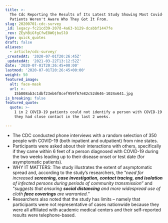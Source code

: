 ```yaml
---
title: >-
  The Cdc Reporting the Results of Its Latest Study Showing Most Covid-19
  Patients Weren't Aware Who They Got It From.
slug: 20200701-cdc-survey
_id: legacy-fc21cd39-207d-4a63-b129-dcabbf1447fe
_rev: ZEyhBiGfgCfwE8WOjbuSlO
type: quick_quotes
draft: false
aliases:
  - article/cdc-survey/
_createdAt: '2020-07-01T20:26:45Z'
_updatedAt: '2021-03-22T13:12:52Z'
date: '2020-07-01T20:26:45+00:00'
lastmod: '2020-07-01T20:26:45+00:00'
weight: 50
featured_image:
  alt: face-mask
  url: >-
    15b808ab3c1dbf23eb6f8cef959f67e82c52d646-1024x641.jpg
is_breaking: false
featured_quote:
  quote: >-
    1 in 2 COVID-19 patients could not identify a person with COVID-19 with whom
    they had close contact in the last 2 weeks.

---
```

* The CDC conducted phone interviews with a random selection of 350 people with COVID-19 (both inpatient and outpatient) from nine states.
* Participants were asked about their interactions with others, specifically if they came within 6 feet of a person diagnosed with COVID-19 during the two weeks leading up to their disease onset or test date (for asymptomatic patients).
* WHY IT MATTERS: The study illustrates the extent of asymptomatic spread and, according to the study’s researchers, the “_need for increased **screening, case investigation, contact tracing, and isolation** of infected persons during periods of community transmission_” and “_suggests that ensuring **social distancing** and more widespread use of cloth **face coverings** are warranted.”_
* Researchers also noted that the study has limits – namely that participants were not representative of cases nationwide because they were all affiliated with academic medical centers and their self-reported results were telephone-based.